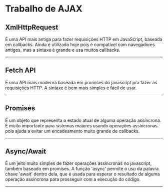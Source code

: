 # Trabalho de AJAX

## XmlHttpRequest

É uma API mais antiga para fazer requisições HTTP em JavaScript, baseada em callbacks. Ainda é utilizado hoje pois é compatível com navegadores antigos, mas a sintaxe é grande e usa muitos callbacks.

---

## Fetch API

É uma API mais moderna baseada em promises do javascript pra fazer as requisições HTTP. A sintaxe é bem mais simples e fácil de usar.

---

## Promises

É um objeto que representa o estado atual de alguma operação assíncrona. É muito importante para sistemas maiores usando operações assíncronas pois ajuda a evitar um encadeamento muito grande de callbacks.

---

## Async/Await

É um jeito muito simples de fazer operações assíncronas no javascript, também baseado em promises. A função 'async' permite o uso da palavra chave 'await' dentro dela, que é usada para esperar o resultado de alguma operação assíncrona para prosseguir com a execução do código.

---
